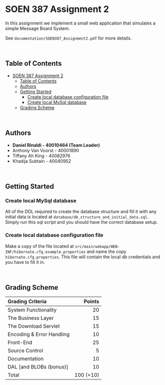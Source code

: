 # SOEN 387 Assignment 2

In this assignment we implement a small web application that simulates a simple Message Board System.

See `documentation/SOEN387_Assignment2.pdf` for more details.

<br/>

## Table of Contents
- [SOEN 387 Assignment 2](#soen-387-assignment-2)
  - [Table of Contents](#table-of-contents)
  - [Authors](#authors)
  - [Getting Started](#getting-started)
    - [Create local database configuration file](#create-local-database-configuration-file)
    - [Create local MySql database](#create-local-mysql-database)
  - [Grading Scheme](#grading-scheme)

<br/>

## Authors
- **Daniel Rinaldi - 40010464 (Team Leader)**
- Anthony Van Voorst - 40001890
- Tiffany Ah King - 40082976
- Khadija Subtain - 40040952

<br/>

## Getting Started
### Create local MySql database
All of the DDL required to create the database structure and fill it with any initial data is located at `database/db_structure_and_initial_data.sql`. 
Simply run this sql script and you should have the correct database setup.

### Create local database configuration file
Make a copy of the file located at `src/main/webapp/WEB-INF/hibernate.cfg.example.properties` and name the copy `hibernate.cfg.properties`. 
This file will contain the local db credentials and you have to fill it in.

<br/>

## Grading Scheme
| Grading Criteria            | Points    |
| :-------------------------- | --------: |
| System Functionality        | 20        |
| The Business Layer          | 15        |
| The Download Servlet        | 15        |
| Encoding & Error Handling   | 10        |
| Front-End                   | 25        |
| Source Control              | 5         |
| Documentation               | 10        |
| DAL [and BLOBs (bonus)]     | 10        |
| Total                       | 100 (+10) |

<br/>
